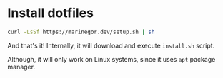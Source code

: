 # Install dotfiles

```bash
curl -LsSf https://marinegor.dev/setup.sh | sh
```

And that's it!
Internally, it will download and execute `install.sh` script.

Although, it will only work on Linux systems, since it uses `apt` package manager.
